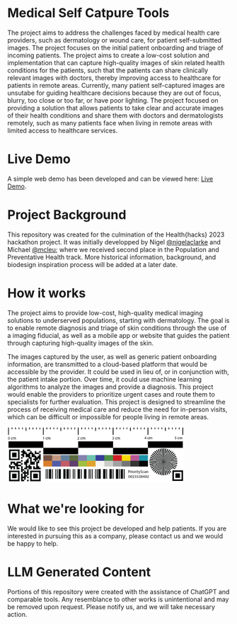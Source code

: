 # Medical Self Catpure Tools

The project aims to address the challenges faced by medical health care providers, such as dermatology or wound care, for patient self-submitted images. The project focuses on the initial patient onboarding and triage of incoming patients. The project aims to create a low-cost solution and implementation that can capture high-quality images of skin related health conditions for the patients, such that the patients can share clinically relevant images with doctors, thereby improving access to healthcare for patients in remote areas. Currently, many patient self-captured images are unsutabe for guiding healthcare decisions because they are out of focus, blurry, too close or too far, or have poor lighting. The project focused on providing a solution that allows patients to take clear and accurate images of their health conditions and share them with doctors and dermatologists remotely, such as many patients face when living in remote areas with limited access to healthcare services. 

# Live Demo

A simple web demo has been developed and can be viewed here: [Live Demo](./Demo/demo.html).

# Project Background

This repository was created for the culmination of the Health{hacks} 2023 hackathon project. It was initially developped by Nigel [@nigelaclarke](https://github.com/nigelaclarke) and Michael [@mcleu](https://github.com/mcleu); where we received second place in the Population and Preventative Health track. More historical information, background, and biodesign inspiration process will be added at a later date.

# How it works

The project aims to provide low-cost, high-quality medical imaging solutions to underserved populations, starting with dermatology. The goal is to enable remote diagnosis and triage of skin conditions through the use of a imaging fiducial, as well as a mobile app or website that guides the patient through capturing high-quality images of the skin. 

The images captured by the user, as well as generic patient onboarding information, are transmitted to a cloud-based platform that would be accessible by the provider. It could be used in lieu of, or in conjunction with, the patient intake portion. Over time, it could use machine learning algorithms to analyze the images and provide a diagnosis. This project would enable the providers to prioritize urgent cases and route them to specialists for further evaluation. This project is designed to streamline the process of receiving medical care and reduce the need for in-person visits, which can be difficult or impossible for people living in remote areas.

<img src="./images/MSCT-Tag.png" alt="Imaging tag" width="400">

# What we're looking for

We would like to see this project be developed and help patients. If you are interested in pursuing this as a company, please contact us and we would be happy to help.

# LLM Generated Content
Portions of this repository were created with the assistance of ChatGPT and comparable tools. Any resemblance to other works is unintentional and may be removed upon request. Please notify us, and we will take necessary action.
